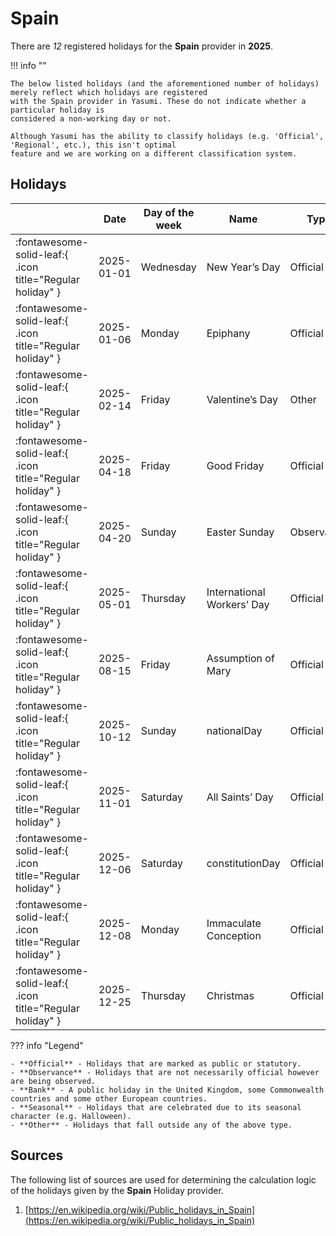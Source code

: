 # Spain

There are _12_ registered holidays for the **Spain** provider in **2025**.

!!! info ""

    The below listed holidays (and the aforementioned number of holidays) merely reflect which holidays are registered
    with the Spain provider in Yasumi. These do not indicate whether a particular holiday is
    considered a non-working day or not.

    Although Yasumi has the ability to classify holidays (e.g. 'Official', 'Regional', etc.), this isn't optimal
    feature and we are working on a different classification system.

## Holidays

|     | Date | Day of the week | Name | Type |
| --- | ---- | --------------- | ---- | ---- |
| :fontawesome-solid-leaf:{ .icon title="Regular holiday" } | 2025-01-01 | Wednesday | New Year’s Day | Official |
| :fontawesome-solid-leaf:{ .icon title="Regular holiday" } | 2025-01-06 | Monday | Epiphany | Official |
| :fontawesome-solid-leaf:{ .icon title="Regular holiday" } | 2025-02-14 | Friday | Valentine’s Day | Other |
| :fontawesome-solid-leaf:{ .icon title="Regular holiday" } | 2025-04-18 | Friday | Good Friday | Official |
| :fontawesome-solid-leaf:{ .icon title="Regular holiday" } | 2025-04-20 | Sunday | Easter Sunday | Observance |
| :fontawesome-solid-leaf:{ .icon title="Regular holiday" } | 2025-05-01 | Thursday | International Workers’ Day | Official |
| :fontawesome-solid-leaf:{ .icon title="Regular holiday" } | 2025-08-15 | Friday | Assumption of Mary | Official |
| :fontawesome-solid-leaf:{ .icon title="Regular holiday" } | 2025-10-12 | Sunday | nationalDay | Official |
| :fontawesome-solid-leaf:{ .icon title="Regular holiday" } | 2025-11-01 | Saturday | All Saints’ Day | Official |
| :fontawesome-solid-leaf:{ .icon title="Regular holiday" } | 2025-12-06 | Saturday | constitutionDay | Official |
| :fontawesome-solid-leaf:{ .icon title="Regular holiday" } | 2025-12-08 | Monday | Immaculate Conception | Official |
| :fontawesome-solid-leaf:{ .icon title="Regular holiday" } | 2025-12-25 | Thursday | Christmas | Official |

??? info "Legend"

    - **Official** - Holidays that are marked as public or statutory.
    - **Observance** - Holidays that are not necessarily official however are being observed.
    - **Bank** - A public holiday in the United Kingdom, some Commonwealth countries and some other European countries.
    - **Seasonal** - Holidays that are celebrated due to its seasonal character (e.g. Halloween).
    - **Other** - Holidays that fall outside any of the above type.

## Sources

The following list of sources are used for determining the calculation logic of
the holidays given by the **Spain** Holiday provider.


1. [https://en.wikipedia.org/wiki/Public_holidays_in_Spain](https://en.wikipedia.org/wiki/Public_holidays_in_Spain)
   